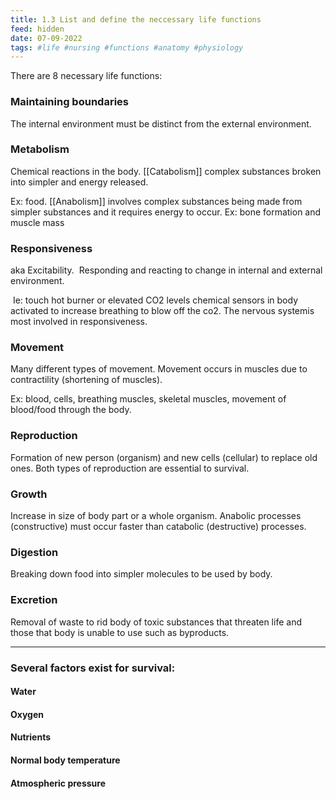 ```yaml
---
title: 1.3 List and define the neccessary life functions
feed: hidden
date: 07-09-2022 
tags: #life #nursing #functions #anatomy #physiology
---
```


There are 8 necessary life functions:

### Maintaining boundaries

The internal environment must be distinct from the external environment.

### Metabolism

Chemical reactions in the body.
[[Catabolism]] complex substances broken into simpler and energy released.

Ex: food. [[Anabolism]] involves complex substances being made from simpler substances and it requires energy to occur. 
Ex: bone formation and muscle mass

### Responsiveness

aka Excitability.  Responding and reacting to change in internal and external environment.

 Ie: touch hot burner or elevated CO2 levels chemical sensors in body activated to increase breathing to blow off the co2. The nervous systemis most involved in responsiveness.

### Movement

Many different types of movement. Movement occurs in muscles due to contractility (shortening of muscles).

Ex: blood, cells, breathing muscles, skeletal muscles, movement of blood/food through the body.

### Reproduction

Formation of new person (organism) and new cells (cellular) to replace old ones. Both types of reproduction are essential to survival.

### Growth

Increase in size of body part or a whole organism. Anabolic processes (constructive) must occur faster than catabolic (destructive) processes.

### Digestion

Breaking down food into simpler molecules to be used by body.

### Excretion

Removal of waste to rid body of toxic substances that threaten life and those that body is unable to use such as byproducts.

-----

### Several factors exist for survival:

#### Water

#### Oxygen

#### Nutrients

#### Normal body temperature

#### Atmospheric pressure

